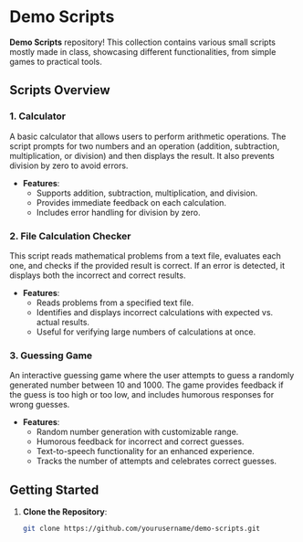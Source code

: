 # Demo Scripts

**Demo Scripts** repository! This collection contains various small scripts mostly made in class, showcasing different functionalities, from simple games to practical tools.

## Scripts Overview

### 1. Calculator
A basic calculator that allows users to perform arithmetic operations. The script prompts for two numbers and an operation (addition, subtraction, multiplication, or division) and then displays the result. It also prevents division by zero to avoid errors.

- **Features**:
  - Supports addition, subtraction, multiplication, and division.
  - Provides immediate feedback on each calculation.
  - Includes error handling for division by zero.

### 2. File Calculation Checker
This script reads mathematical problems from a text file, evaluates each one, and checks if the provided result is correct. If an error is detected, it displays both the incorrect and correct results.

- **Features**:
  - Reads problems from a specified text file.
  - Identifies and displays incorrect calculations with expected vs. actual results.
  - Useful for verifying large numbers of calculations at once.

### 3. Guessing Game
An interactive guessing game where the user attempts to guess a randomly generated number between 10 and 1000. The game provides feedback if the guess is too high or too low, and includes humorous responses for wrong guesses.

- **Features**:
  - Random number generation with customizable range.
  - Humorous feedback for incorrect and correct guesses.
  - Text-to-speech functionality for an enhanced experience.
  - Tracks the number of attempts and celebrates correct guesses.

## Getting Started

1. **Clone the Repository**:
   ```bash
   git clone https://github.com/yourusername/demo-scripts.git
